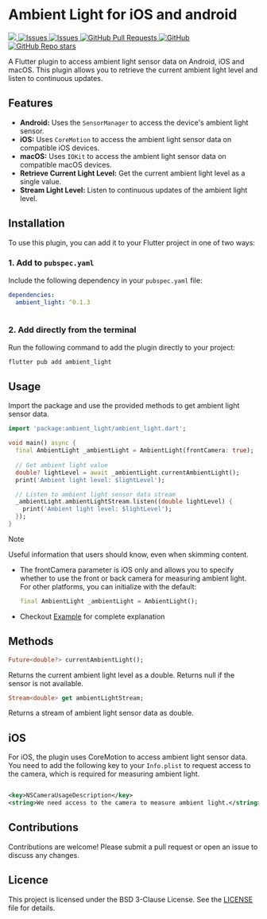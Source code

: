 # Ambient Light for iOS and android

<a href="https://pub.dev/packages/ambient_light">
   <img src="https://img.shields.io/pub/v/ambient_light?label=pub.dev&labelColor=333940&logo=dart">
</a>
<a href="https://github.com/ali-you/ambient-light-plugin/issues">
   <img alt="Issues" src="https://img.shields.io/github/issues/ali-you/ambient-light-plugin?color=0088ff" />
</a>
<a href="https://github.com/ali-you/ambient-light-plugin/issues?q=is%3Aclosed">
   <img alt="Issues" src="https://img.shields.io/github/issues-closed/ali-you/ambient-light-plugin?color=0088ff" />
</a>
<!-- <a href="https://github.com/ali-you/ambient-light-plugin/pulls">
   <img alt="GitHub pull requests" src="https://img.shields.io/github/issues-pr/ali-you/ambient-light-plugin?color=0088ff" />
</a> -->
<a href="https://github.com/ali-you/ambient-light-plugin/pulls">
   <img alt="GitHub Pull Requests" src="https://badgen.net/github/prs/ali-you/ambient-light-plugin" />
</a>
<a href="https://github.com/ali-you/ambient-light-plugin/blob/main/LICENSE" rel="ugc">
   <img src="https://img.shields.io/github/license/ali-you/ambient-light-plugin?color=#007A88&amp;labelColor=333940;" alt="GitHub">
</a>
<a href="https://github.com/ali-you/ambient-light-plugin">
   <img alt="GitHub Repo stars" src="https://img.shields.io/github/stars/ali-you/ambient-light-plugin">
</a>

A Flutter plugin to access ambient light sensor data on Android, iOS and macOS. This plugin allows
you to retrieve the current ambient light level and listen to continuous updates.

## Features

- **Android:** Uses the `SensorManager` to access the device's ambient light sensor.
- **iOS:** Uses `CoreMotion` to access the ambient light sensor data on compatible iOS devices.
- **macOS:** Uses `IOKit` to access the ambient light sensor data on compatible macOS devices.
- **Retrieve Current Light Level:** Get the current ambient light level as a single value.
- **Stream Light Level:** Listen to continuous updates of the ambient light level.

## Installation

To use this plugin, you can add it to your Flutter project in one of two ways:

### 1. Add to `pubspec.yaml`
Include the following dependency in your `pubspec.yaml` file:

```yaml
dependencies:
  ambient_light: ^0.1.3
  
```

### 2. Add directly from the terminal
Run the following command to add the plugin directly to your project:

```bash
flutter pub add ambient_light
```

## Usage

Import the package and use the provided methods to get ambient light sensor data.

```dart
import 'package:ambient_light/ambient_light.dart';

void main() async {
  final AmbientLight _ambientLight = AmbientLight(frontCamera: true);
  
  // Get ambient light value
  double? lightLevel = await _ambientLight.currentAmbientLight();
  print('Ambient light level: $lightLevel');

  // Listen to ambient light sensor data stream
  _ambientLight.ambientLightStream.listen((double lightLevel) {
    print('Ambient light level: $lightLevel');
  });
}
```

> [!NOTE]
> Useful information that users should know, even when skimming content.
> - The frontCamera parameter is iOS only and allows you to specify whether to use the front or back camera for measuring ambient light. For other platforms, you can initialize with the default:
>     ```dart
>     final AmbientLight _ambientLight = AmbientLight();
>     ```
> - Checkout [Example](https://pub.dev/packages/ambient_light/example) for complete explanation

## Methods

```dart
Future<double?> currentAmbientLight();
```

Returns the current ambient light level as a double. Returns null if the sensor is not available.

```dart
Stream<double> get ambientLightStream;
```

Returns a stream of ambient light sensor data as double.

## iOS

For iOS, the plugin uses CoreMotion to access ambient light sensor data. You need to add the
following key to your `Info.plist` to request access to the camera, which is required for measuring
ambient light.

```xml

<key>NSCameraUsageDescription</key>
<string>We need access to the camera to measure ambient light.</string>

```

## Contributions

Contributions are welcome! Please submit a pull request or open an issue to discuss any changes.

## Licence

This project is licensed under the BSD 3-Clause License. See
the [LICENSE](https://github.com/ali-you/ambient-light-plugin?tab=BSD-3-Clause-1-ov-file)  file for
details.
